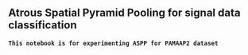 ## Atrous Spatial Pyramid Pooling for signal data classification 

**``` This notebook is for experimenting ASPP for PAMAAP2 dataset ```** 


